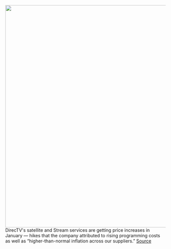 <img src='https://cdn.vox-cdn.com/thumbor/tEdhOxuiLZBpbJpbEJiBGoLZS7s=/0x0:4000x2667/1200x800/filters:focal(2660x1399:3300x2039)/cdn.vox-cdn.com/uploads/chorus_image/image/70279287/488453459.0.jpg' width='700px' /><br/>
DirecTV's satellite and Stream services are getting price increases in January — hikes that the company attributed to rising programming costs as well as “higher-than-normal inflation across our suppliers.”
<a href='https://www.theverge.com/2021/12/15/22838593/directv-stream-satellite-price-increase-january-2022'> Source <a/>